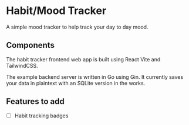 # Habit/Mood Tracker

A simple mood tracker to help track your day to day mood.

## Components

The habit tracker frontend web app is built using React Vite and TailwindCSS.

The example backend server is written in Go using Gin. It currently saves your data in plaintext with an SQLite version in the works.

## Features to add
- [ ] Habit tracking badges

